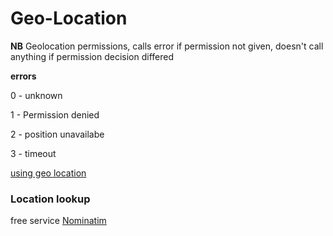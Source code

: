 Geo-Location
============

**NB** Geolocation permissions, calls error if permission not given, doesn't call anything if permission decision differed

**errors**

0 - unknown

1 - Permission denied

2 - position unavailabe

3 - timeout


[using geo location](https://developer.mozilla.org/en-US/docs/Web/API/Geolocation/Using_geolocation)

### Location lookup
free service [Nominatim](https://wiki.openstreetmap.org/wiki/Nominatim)

